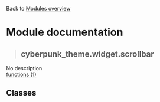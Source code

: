 Back to [Modules overview](https://github.com/pyrustic/cyberpunk-theme/blob/master/docs/modules/README.md)
  
# Module documentation
>## cyberpunk\_theme.widget.scrollbar
No description
<br>
[functions (1)](https://github.com/pyrustic/cyberpunk-theme/blob/master/docs/modules/content/cyberpunk_theme.widget.scrollbar/functions.md)


## Classes

